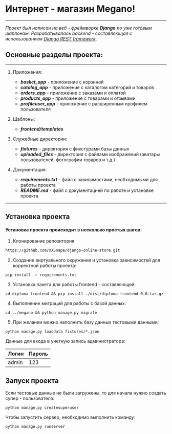 # Интернет - магазин Megano! 

___

*Проект был написан на веб - фреймворке **Django** по уже готовым шаблонам.
Разрабатывалась backend - составляющая с использованием  [Django REST framework](https://www.django-rest-framework.org/).*

## Основные разделы проекта:
___
1) Приложения:
   * ___basket_app___ - приложение с корзиной
   * ___catalog_app___ - приложение с каталогом категорий и товаров
   * ___orders_app___ - приложение с заказами и оплатой
   * ___products_app___ - приложение с товарами и отзывами
   * ___profileuser_app___ - приложение с расширенным профилем пользователя


2) Шаблоны:
   * ___frontend/templates___


3) Служебные директории:
   * ___fixtures___ - директория с фикстурами базы данных
   * ___uploaded_files___ - директория с файлами изображений (аватары пользователей, фотографии товаров и т.д.)


4) Документация:
   * ___requirements.txt___ - файл с зависимостями, необходимыми для работы проекта
   * ___README.md___ - файл с документацией по работе и установке проекта

___
## Установка проекта
#### Установка проекта происходит в несколько простых шагов:

1) Клонирование репозитория:
```sh
https://github.com/XXSnape/django-online-store.git
```

2) Создание виртуального окружения и установка зависимостей для корректной работы проекта:
```commandline
pip install -r requirements.txt
```

3) Установка пакета для работы frontend - составляющей:
```commandline
cd diploma-frontend && pip install ./dist/diploma-frontend-0.6.tar.gz
```

4) Выполнение миграций для работы с базой данных:
```commandline
cd ../megano && python manage.py migrate
``` 

5) При желании можно наполнить базу данных тестовыми данными: 
```commandline
python manage.py loaddata fixtures/*.json
```
Данные для входа в учетную запись администратора:

| Логин | Пароль |
|-------|--------|
| admin | 123    |


## Запуск проекта
Если тестовые данные не были загружены, то для начала нужно создать супер - пользователя:
```commandline
python manage.py createsuperuser
```
Чтобы запустить сервер, необходимо выполнить команду:
```commandline
python manage.py runserver
```
